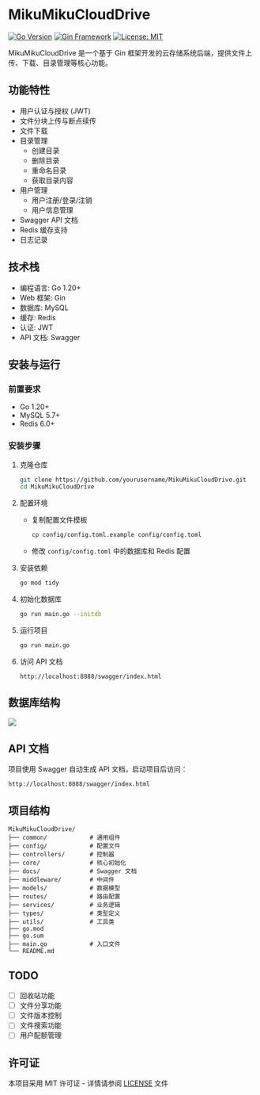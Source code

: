 # MikuMikuCloudDrive

[![Go Version](https://img.shields.io/badge/go-1.20+-blue.svg)](https://golang.org/)
[![Gin Framework](https://img.shields.io/badge/gin-1.9.0-green.svg)](https://github.com/gin-gonic/gin)
[![License: MIT](https://img.shields.io/badge/License-MIT-yellow.svg)](https://opensource.org/licenses/MIT)

MikuMikuCloudDrive 是一个基于 Gin 框架开发的云存储系统后端，提供文件上传、下载、目录管理等核心功能。

## 功能特性

- 用户认证与授权 (JWT)
- 文件分块上传与断点续传
- 文件下载
- 目录管理
  - 创建目录
  - 删除目录
  - 重命名目录
  - 获取目录内容
- 用户管理
  - 用户注册/登录/注销
  - 用户信息管理
- Swagger API 文档
- Redis 缓存支持
- 日志记录

## 技术栈

- 编程语言: Go 1.20+
- Web 框架: Gin
- 数据库: MySQL
- 缓存: Redis
- 认证: JWT
- API 文档: Swagger

## 安装与运行

### 前置要求

- Go 1.20+
- MySQL 5.7+
- Redis 6.0+

### 安装步骤

1. 克隆仓库

   ```bash
   git clone https://github.com/yourusername/MikuMikuCloudDrive.git
   cd MikuMikuCloudDrive
   ```

2. 配置环境

   - 复制配置文件模板
     ```bash
     cp config/config.toml.example config/config.toml
     ```
   - 修改 `config/config.toml` 中的数据库和 Redis 配置

3. 安装依赖

   ```bash
   go mod tidy
   ```

4. 初始化数据库

   ```bash
   go run main.go --initdb
   ```

5. 运行项目

   ```bash
   go run main.go
   ```

6. 访问 API 文档
   ```
   http://localhost:8888/swagger/index.html
   ```

## 数据库结构

![](https://blog.meowrain.cn/api/i/2025/01/15/2MfTvn1736939923222826046.avif)

## API 文档

项目使用 Swagger 自动生成 API 文档，启动项目后访问：

```
http://localhost:8888/swagger/index.html
```

## 项目结构

```
MikuMikuCloudDrive/
├── common/            # 通用组件
├── config/            # 配置文件
├── controllers/       # 控制器
├── core/              # 核心初始化
├── docs/              # Swagger 文档
├── middleware/        # 中间件
├── models/            # 数据模型
├── routes/            # 路由配置
├── services/          # 业务逻辑
├── types/             # 类型定义
├── utils/             # 工具类
├── go.mod
├── go.sum
├── main.go            # 入口文件
└── README.md
```

## TODO

- [ ] 回收站功能
- [ ] 文件分享功能
- [ ] 文件版本控制
- [ ] 文件搜索功能
- [ ] 用户配额管理

## 许可证

本项目采用 MIT 许可证 - 详情请参阅 [LICENSE](LICENSE) 文件

